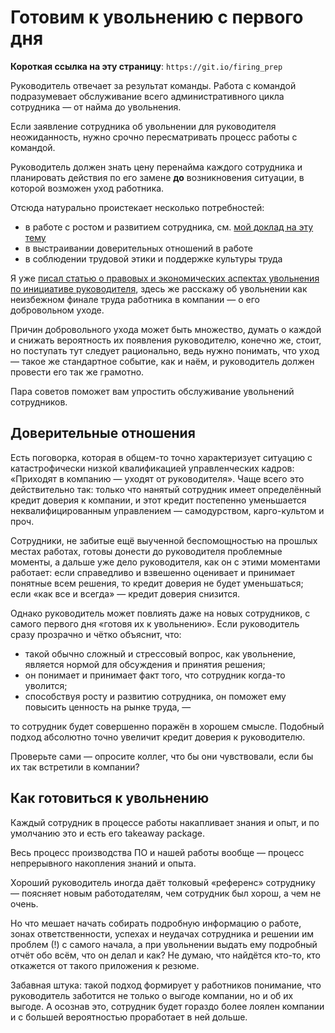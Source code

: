 # Готовим к увольнению с первого дня

**Короткая ссылка на эту страницу**: `https://git.io/firing_prep`

Руководитель отвечает за результат команды. Работа с командой подразумевает обслуживание всего административного цикла сотрудника — от найма до увольнения.

Если заявление сотрудника об увольнении для руководителя неожиданность, нужно срочно пересматривать процесс работы с командой.

Руководитель должен знать цену перенайма каждого сотрудника и планировать действия по его замене **до** возникновения ситуации, в которой возможен уход работника.

Отсюда натурально проистекает несколько потребностей:
- в работе с ростом и развитием сотрудника, см. [мой доклад на эту тему](https://www.youtube.com/watch?v=nai9K0tFCcw)
- в выстраивании доверительных отношений в работе
- в соблюдении трудовой этики и поддержке культуры труда

Я уже [писал статью о правовых и экономических аспектах увольнения по инициативе руководителя](firing_law.md), здесь же расскажу об увольнении как неизбежном финале труда работника в компании — о его добровольном уходе.

Причин добровольного ухода может быть множество, думать о каждой и снижать вероятность их появления руководителю, конечно же, стоит, но поступать тут следует рационально, ведь нужно понимать, что уход — такое же стандартное событие, как и наём, и руководитель должен провести его так же грамотно.

Пара советов поможет вам упростить обслуживание увольнений сотрудников.

## Доверительные отношения

Есть поговорка, которая в общем-то точно характеризует ситуацию с катастрофически низкой квалификацией управленческих кадров: «Приходят в компанию — уходят от руководителя». Чаще всего это действительно так: только что нанятый сотрудник имеет определённый кредит доверия к компании, и этот кредит постепенно уменьшается неквалифицированным управлением — самодурством, карго-культом и проч.

Сотрудники, не забитые ещё выученной беспомощностью на прошлых местах работах, готовы донести до руководителя проблемные моменты, а дальше уже дело руководителя, как он с этими моментами работает: если справедливо и взвешенно оценивает и принимает понятные всем решения, то кредит доверия не будет уменьшаться; если «как все и всегда» — кредит доверия снизится.

Однако руководитель может повлиять даже на новых сотрудников, с самого первого дня «готовя их к увольнению». Если руководитель сразу прозрачно и чётко объяснит, что:

- такой обычно сложный и стрессовый вопрос, как увольнение, является нормой для обсуждения и принятия решения;
- он понимает и принимает факт того, что сотрудник когда-то уволится;
- способствуя росту и развитию сотрудника, он поможет ему повысить ценность на рынке труда, —

то сотрудник будет совершенно поражён в хорошем смысле. Подобный подход абсолютно точно увеличит кредит доверия к руководителю.

Проверьте сами — опросите коллег, что бы они чувствовали, если бы их так встретили в компании?

## Как готовиться к увольнению

Каждый сотрудник в процессе работы накапливает знания и опыт, и по умолчанию это и есть его takeaway package.

Весь процесс производства ПО и нашей работы вообще — процесс непрерывного накопления знаний и опыта.

Хороший руководитель иногда даёт толковый «референс» сотруднику — поясняет новым работодателям, чем сотрудник был хорош, а чем не очень.

Но что мешает начать собирать подробную информацию о работе, зонах ответственности, успехах и неудачах сотрудника и решении им проблем (!) с самого начала, а при увольнении выдать ему подробный отчёт обо всём, что он делал и как? Не думаю, что найдётся кто-то, кто откажется от такого приложения к резюме.

Забавная штука: такой подход формирует у работников понимание, что руководитель заботится не только о выгоде компании, но и об их выгоде. А осознав это, сотрудник будет гораздо более лоялен компании и с большей вероятностью проработает в ней дольше.
